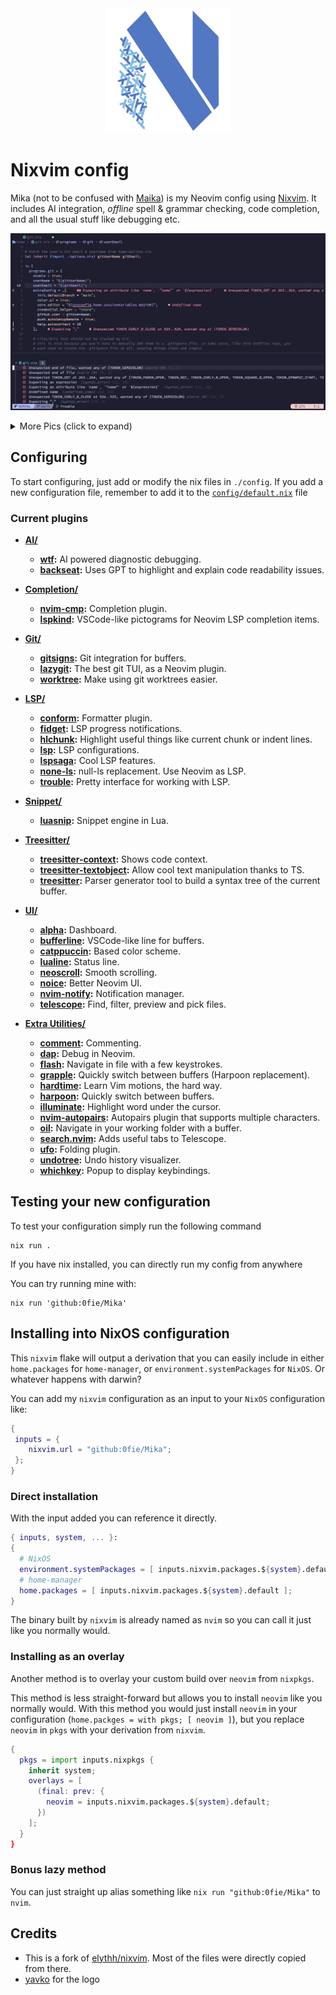 <div align="center"><img src="assets/neovim-flake-logo-work.svg" alt="neovim-flake Logo"  width="200"></div>

# Nixvim config

Mika (not to be confused with [Maika][Maika]) is my Neovim config using [Nixvim][Nixvim]. It includes AI integration, _offline_ spell &
grammar checking, code completion, and all the usual stuff like debugging etc.

<p align="center"><img src="assets/1.png" alt="nvim"></p>

<details>
  <summary>More Pics (click to expand)</summary>
  <p align="center">Telescope<img src="assets/2.png" alt="nvim"></p>
  <p align="center">Snippets<img src="assets/3.png" alt="nvim"></p>
  <p align="center">Offline spell & grammar checking<img src="assets/4.png" alt="nvim"></p>
  <p align="center">LSP* plugins for pictograms, emoji etc.<img src="assets/5.png" alt="nvim"></p>
</details>

## Configuring

To start configuring, just add or modify the nix files in `./config`.
If you add a new configuration file, remember to add it to the
[`config/default.nix`](../config/default.nix) file

### Current plugins

- **[AI/](../config/plug/ai)**

  - **[wtf](../config/plug/ai/wtf.nix):** AI powered diagnostic debugging.
  - **[backseat](../config/plug/ai/backseat.nix):** Uses GPT to highlight and explain code readability issues.

- **[Completion/](../config/plug/completion)**

  - **[nvim-cmp](../config/plug/completion/cmp.nix):** Completion plugin.
  - **[lspkind](../config/plug/completion/lspkind.nix):** VSCode-like pictograms for Neovim LSP completion items.

- **[Git/](../config/plug/git)**

  - **[gitsigns](../config/plug/git/gitsigns.nix):** Git integration for buffers.
  - **[lazygit](../config/plug/git/lazygit.nix):** The best git TUI, as a Neovim plugin.
  - **[worktree](../config/plug/git/worktree.nix):** Make using git worktrees easier.

- **[LSP/](../config/plug/lsp)**

  - **[conform](../config/plug/lsp/conform.nix):** Formatter plugin.
  - **[fidget](../config/plug/lsp/fidget.nix):** LSP progress notifications.
  - **[hlchunk](../config/plug/lsp/hlchunk.nix):** Highlight useful things like current chunk or indent lines.
  - **[lsp](../config/plug/lsp/lsp.nix):** LSP configurations.
  - **[lspsaga](../config/plug/lsp/lspsaga.nix):** Cool LSP features.
  - **[none-ls](../config/plug/lsp/none-ls.nix):** null-ls replacement. Use Neovim as LSP.
  - **[trouble](../config/plug/lsp/trouble.nix):** Pretty interface for working with LSP.

- **[Snippet/](../config/plug/snippet)**

  - **[luasnip](../config/plug/snippet/luasnip.nix):** Snippet engine in Lua.

- **[Treesitter/](../config/plug/treesitter)**

  - **[treesitter-context](../config/plug/treesitter/treesitter-context.nix):** Shows code context.
  - **[treesitter-textobject](../config/plug/treesitter/treesitter-textobject.nix):** Allow cool text manipulation thanks to TS.
  - **[treesitter](../config/plug/treesitter/treesitter.nix):** Parser generator tool to build a syntax tree of the current buffer.

- **[UI/](../config/plug/ui)**

  - **[alpha](../config/plug/ui/alpha.nix):** Dashboard.
  - **[bufferline](../config/plug/ui/bufferline.nix):** VSCode-like line for buffers.
  - **[catppuccin](../config/plug/ui/colorscheme.nix):** Based color scheme.
  - **[lualine](../config/plug/ui/lualine.nix):** Status line.
  - **[neoscroll](../config/plug/ui/neoscroll.nix):** Smooth scrolling.
  - **[noice](../config/plug/ui/noice.nix):** Better Neovim UI.
  - **[nvim-notify](../config/plug/ui/nvim-notify.nix):** Notification manager.
  - **[telescope](../config/plug/ui/telescope.nix):** Find, filter, preview and pick files.

- **[Extra Utilities/](../config/plug/utils)**
  - **[comment](../config/plug/utils/comment.nix):** Commenting.
  - **[dap](../config/plug/ui/dap.nix):** Debug in Neovim.
  - **[flash](../config/plug/ui/flash.nix):** Navigate in file with a few keystrokes.
  - **[grapple](../config/plug/ui/grapple.nix):** Quickly switch between buffers (Harpoon replacement).
  - **[hardtime](../config/plug/ui/hardtime.nix):** Learn Vim motions, the hard way.
  - **[harpoon](../config/plug/ui/harpoon.nix):** Quickly switch between buffers.
  - **[illuminate](../config/plug/ui/illuminate.nix):** Highlight word under the cursor.
  - **[nvim-autopairs](../config/plug/ui/nvim-autopairs.nix):** Autopairs plugin that supports multiple characters.
  - **[oil](../config/plug/ui/oil.nix):** Navigate in your working folder with a buffer.
  - **[search.nvim](../config/plug/ui/search.nix):** Adds useful tabs to Telescope.
  - **[ufo](../config/plug/ui/ufo.nix):** Folding plugin.
  - **[undotree](../config/plug/ui/undotree.nix):** Undo history visualizer.
  - **[whichkey](../config/plug/ui/whichkey.nix):** Popup to display keybindings.

## Testing your new configuration

To test your configuration simply run the following command

```
nix run .
```

If you have nix installed, you can directly run my config from anywhere

You can try running mine with:

```shell
nix run 'github:0fie/Mika'
```

## Installing into NixOS configuration

This `nixvim` flake will output a derivation that you can easily include
in either `home.packages` for `home-manager`, or
`environment.systemPackages` for `NixOS`. Or whatever happens with darwin?

You can add my `nixvim` configuration as an input to your `NixOS` configuration like:

```nix
{
 inputs = {
    nixvim.url = "github:0fie/Mika";
 };
}
```

### Direct installation

With the input added you can reference it directly.

```nix
{ inputs, system, ... }:
{
  # NixOS
  environment.systemPackages = [ inputs.nixvim.packages.${system}.default ];
  # home-manager
  home.packages = [ inputs.nixvim.packages.${system}.default ];
}
```

The binary built by `nixvim` is already named as `nvim` so you can call it just
like you normally would.

### Installing as an overlay

Another method is to overlay your custom build over `neovim` from `nixpkgs`.

This method is less straight-forward but allows you to install `neovim` like
you normally would. With this method you would just install `neovim` in your
configuration (`home.packges = with pkgs; [ neovim ]`), but you replace
`neovim` in `pkgs` with your derivation from `nixvim`.

```nix
{
  pkgs = import inputs.nixpkgs {
    inherit system;
    overlays = [
      (final: prev: {
        neovim = inputs.nixvim.packages.${system}.default;
      })
    ];
  }
}
```

### Bonus lazy method

You can just straight up alias something like `nix run "github:0fie/Mika"` to `nvim`.

## Credits

- This is a fork of [elythh/nixvim](https://github.com/elythh/nixvim). Most of the files were directly copied from there.
- [yavko](https://github.com/yavko) for the logo

<!-- Links -->
[Maika]: https://github.com/0fie/Maika
[Nixvim]: https://github.com/nix-community/nixvim
